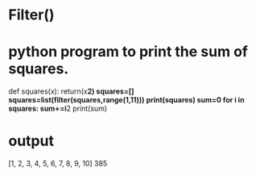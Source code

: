 # Filter()
# python program to print the sum of squares.
def squares(x):
    return(x**2)
    squares=[]
squares=list(filter(squares,range(1,11)))
print(squares)
sum=0
for i in squares:
    sum+=i**2
print(sum)


# output
[1, 2, 3, 4, 5, 6, 7, 8, 9, 10]
385
